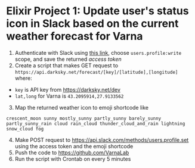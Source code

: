 
# Elixir Project 1: Update user's status icon in Slack based on the current weather forecast for Varna

1. Authenticate with Slack using [this link](https://grant.outofindex.com/slack), choose `users.profile:write` scope, and save the returned _access token_
2. Create a script that makes GET request to `https://api.darksky.net/forecast/[key]/[latitude],[longitude]` where:
  - `key` is API key from https://darksky.net/dev
  - `lat,long` for Varna is `43.2095914,27.9133562`
3. Map the returned weather icon to emoji shortcode like
  ```
  crescent_moon sunny mostly_sunny partly_sunny barely_sunny partly_sunny_rain cloud rain_cloud thunder_cloud_and_rain lightning snow_cloud fog
  ```
4. Make POST request to https://api.slack.com/methods/users.profile.set using the access token and the emoji shortcode
5. Push the code to https://github.com/VarnaLab
6. Run the script with Crontab on every 5 minutes

